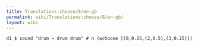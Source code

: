 ```yaml
---
title: Translations:choose/8/en-gb
permalink: wiki/Translations:choose/8/en-gb/
layout: wiki
---
```


    d1 $ sound "drum ~ drum drum" # n (wchoose [(0,0.25,(2,0.5),(3,0.25)])
